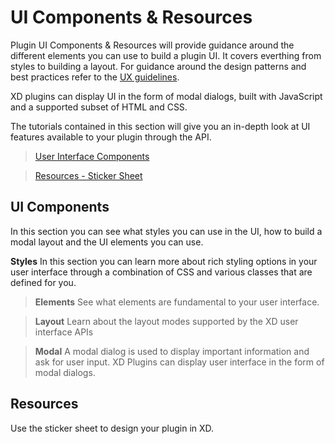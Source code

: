 # UI Components & Resources

Plugin UI Components & Resources will provide guidance around the different elements you can use to build a plugin UI. It covers everthing from styles to building a layout. For guidance around the design patterns and best practices refer to the [UX guidelines](../ux_guidelines/index.md).

XD plugins can display UI in the form of modal dialogs, built with JavaScript and a supported subset of HTML and CSS.

The tutorials contained in this section will give you an in-depth look at UI features available to your plugin through the API.


> [User Interface Components](/reference/ui/index.md)

> [Resources - Sticker Sheet](./Sticker_sheet.md)

## UI Components
In this section you can see what styles you can use in the UI, how to build a modal layout and the UI elements you can use.

 **Styles**
In this section you can learn more about rich styling options in your user interface through a combination of CSS and various classes that are defined for you.

> **Elements**
> See what elements are fundamental to your user interface.

> **Layout** 
> Learn about the layout modes supported by the XD user interface APIs 

> **Modal**
> A modal dialog is used to display important information and ask for user input. XD Plugins can display user interface in the form of modal dialogs.

## Resources
Use the sticker sheet to design your plugin in XD.